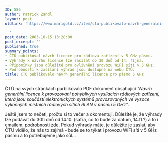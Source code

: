 ```yaml
---
ID: 586
author: Patrick Zandl
layout: post
oldlink: 'https://www.marigold.cz/item/ctu-publikovalo-navrh-generalni-licence-pro-pasmo-5-ghz

  '
post_date: 2003-10-15 13:28:00
post_excerpt: ''
published: true
summary_points:
- ČTÚ publikoval návrh licence pro rádiová zařízení v 5 GHz pásmu.
- Výhrady k návrhu licence lze zasílat do 30 dnů od 14. října.
- Připomínky jsou důležité pro ovlivnění provozu WiFi sítí v 5 GHz.
- Podrobnosti k zasílání výhrad jsou dostupné na webu ČTÚ.
title: ČTÚ publikovalo návrh generální licence pro pásmo 5 GHz
---
```


<p>
ČTÚ na svých stránkách purblikovalo PDF dokument obsahující <EM>"Návrh generální licence k provozování pohyblivých vysílacích rádiových zařízení, která jsou součástí elektronických systémů provozovaných ve vysoce výkonných místních rádiových sítích RLAN v pásmu 5 GHz"</EM>. </p>

<p>
Ještě jsem to nečetl, pročtu si to večer a okomentuji. Důležité je, že výhrady lze podávat do 30ti dnů od 14.10. (safra, co to bude za datum, 14.11.?) a to i emailem, <A href="http://www.ctu.cz/art.php?iSearch=&amp;iArt=323" target=_blank>podrobnosti zde</A>. Pokud výhrady máte, je důležité je zaslat, aby ČTU vidělo, že nás to zajímá - bude se to týkat i provozu WiFi sítí v 5 GHz pásmu a to potřebujeme jako sůl...</p>